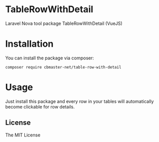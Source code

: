 # TableRowWithDetail
Laravel Nova tool package TableRowWithDetail (VueJS)

# Installation

You can install the package via composer:

```
composer require cbmaster-net/table-row-with-detail
```

# Usage

Just install this package and every row in your tables will automatically become clickable for row details.


## License

The MIT License